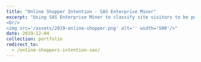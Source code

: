```yaml
---
title: "Online Shopper Intention - SAS Enterprise Miner"
excerpt: "Using SAS Enterprise Miner to classify site visitors to be positive or negative buyers.
<br/>
<img src='/assets/2019-online-shopper.png' alt='' width='500'/>"
date: 2019-12-04
collection: portfolio
redirect_to:
  - /online-shoppers-intention-sas/
---
```

